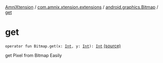 [AmniXtension](../../index.md) / [com.amnix.xtension.extensions](../index.md) / [android.graphics.Bitmap](index.md) / [get](./get.md)

# get

`operator fun Bitmap.get(x: `[`Int`](https://kotlinlang.org/api/latest/jvm/stdlib/kotlin/-int/index.html)`, y: `[`Int`](https://kotlinlang.org/api/latest/jvm/stdlib/kotlin/-int/index.html)`): `[`Int`](https://kotlinlang.org/api/latest/jvm/stdlib/kotlin/-int/index.html) [(source)](https://github.com/AmniX/AmniXTension/tree/master/AmniXtension/src/main/java/com/amnix/xtension/extensions/BitmapExtension.kt#L69)

get Pixel from Bitmap Easily

